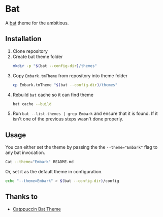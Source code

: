 # Bat

A [bat](https://github.com/sharkdp/bat) theme for the ambitious.

## Installation

1. Clone repository
2. Create bat theme folder
   ```bash
   mkdir -p "$(bat --config-dir)/themes"
   ```
3. Copy `Embark.tmTheme` from repository into theme folder
   ```bash
   cp Embark.tmTheme "$(bat --config-dir)/themes"
   ```
4. Rebuild `bat` cache so it can find theme
   ```bash
   bat cache --build
   ```
5. Run `bat --list-themes | grep Embark` and ensure that it is found. If it isn't one of the previous steps wasn't done
   properly.

## Usage

You can either set the theme by passing the the `--theme="Embark"` flag to any bat invocation.

```bash
Cat --theme="Embark" README.md
```

Or, set it as the default theme in configuration.

```bash
echo "--theme=Embark" > $(bat --config-dir)/config
```

## Thanks to

* [Catppuccin Bat Theme](https://github.com/catppuccin/bat)
